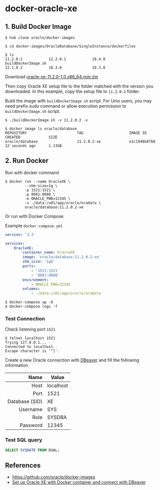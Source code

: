 # docker-oracle-xe

## 1. Build Docker Image

```
$ hub clone oracle/docker-images

$ cd docker-images/OracleDatabase/SingleInstance/dockerfiles

$ ls
11.2.0.2            12.2.0.1            18.4.0              buildDockerImage.sh
12.1.0.2            18.3.0              19.3.0
```

Download [oracle-xe-11.2.0-1.0.x86_64.rpm.zip](https://drive.google.com/file/d/1jtTIuey94tIYpdapNUq11ix3EaKfsOv1/view)

Then copy Oracle XE setup file to the folder matched with the version you downloaded. In this example, copy the setup file to `11.2.0.2` folder.

Build the image with `buildDockerImage.sh` script. For Unix users, you may need prefix sudu command or allow execution permission to `buildDockerImage.sh` script.

```
$ ./buildDockerImage.sh -v 11.2.0.2 -x

$ docker image ls oracle/database                                  
REPOSITORY                       TAG                     IMAGE ID            CREATED             SIZE
oracle/database                  11.2.0.2-xe             e1c1948b87b0        12 seconds ago      1.13GB
```

## 2. Run Docker

Run with docker command

```
$ docker run --name OracleXE \
         --shm-size=1g \
         -p 1521:1521 \
         -p 8081:8080 \
         -e ORACLE_PWD=12345 \
         -v ./data:/u01/app/oracle/oradata \
         oracle/database:11.2.0.2-xe
```

Or run with Docker Compose

Example `docker-compose.yml`

```yml
version: '3.3'

services:
    OracleXE:
        container_name: OracleXE
        image: 'oracle/database:11.2.0.2-xe'
        shm_size: '1gb'
        ports:
            - '1521:1521'
            - '8081:8080'
        environment:
            - ORACLE_PWD=12345
        volumes:
            - ./data:/u01/app/oracle/oradata
```

```
$ docker-compose up -d
$ docker-compose logs -f
```

### Test Connection

Check listening port `1521`

```
$ telnet localhost 1521
Trying 127.0.0.1...
Connected to localhost.
Escape character is '^]'.
```

Create a new Oracle connection with [DBeaver](https://dbeaver.io/) and fill the following information.

| Name | Value |
|-----:|-------|
| Host | localhost |
| Port | 1521 |
| Database (SID) | XE |
| Username | SYS |
| Role | SYSDBA |
| Password | 12345 |

### Test SQL query

```sql
SELECT SYSDATE FROM DUAL;
```

## References

- https://github.com/oracle/docker-images
- [Set up Oracle XE with Docker container and connect with DBeaver](https://www.codesanook.com/setup-oracle-xe-database-on-docker-container-and-connect-with-dbeaver)
